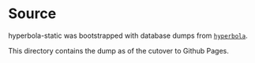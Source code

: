 # Source

hyperbola-static was bootstrapped with database dumps from [`hyperbola`].

This directory contains the dump as of the cutover to Github Pages.

[`hyperbola`]: https://github.com/lopopolo/hyperbola
